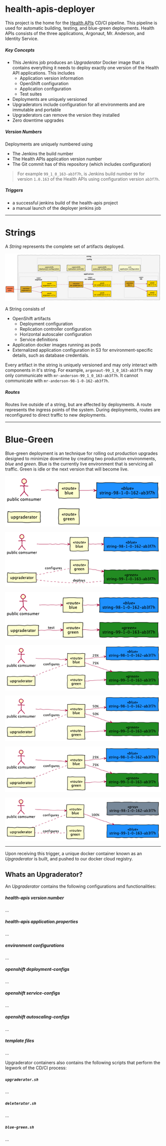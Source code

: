 # health-apis-deployer

This project is the home for the 
[Health APIs](https://github.com/department-of-veterans-affairs/health-apis/) CD/CI pipeline.
This pipeline is used for automatic building, testing, and blue-green deployments.
Health APIs consists of the three applications, Argonaut, Mr. Anderson, and Identity Service.

##### Key Concepts
- This Jenkins job produces an _Upgraderator_ Docker image that is contains everything it needs
  to deploy exactly one version of the Health API applications. This includes
  - Application version information
  - OpenShift configuration
  - Application configuration
  - Test suites
- Deployments are uniquely versioned
- Upgraderators include configuration for all environments and are immutable and portable
- Upgraderators can remove the version they installed
- Zero downtime upgrades

##### Version Numbers
Deployments are uniquely numbered using
- The Jenkins the build number
- The Health APIs application version number
- The Git commit has of this repository (which includes configuration)

> For example `99_1_0_163-ab3f7h`, is Jenkins build number `99` for version `1.0.163` of the 
> Health APIs using configuration version `ab3f7h`.

##### Triggers
- a successful jenkins build of the health-apis project
- a manual launch of the deployer jenkins job

----

# Strings
A _String_ represents the complete set of artifacts deployed.


![string](images/string.png)

A String consists of
- OpenShift artifacts
  - Deployment configuration
  - Replication controller configuration
  - Horizontal autoscaler configuration
  - Service definitions
- Application docker images running as pods
- Externalized application configuration in S3 for environment-specific details, such as database
  credentials.

Every artifact in the string is uniquely versioned and may only interact with components in it's
string. 
For example, `argonaut-99_1_0_163-ab3f7h` may only communicate with `mr-anderson-99_1_0_163-ab3f7h`.
It cannot communicate with `mr-anderson-98-1-0-162-ab3f7h`. 

##### Routes
Routes live outside of a string, but are affected by deployments. A route represents the ingress 
points of the system. During deployments, routes are reconfigured to direct traffic to new 
deployments. 

----

# Blue-Green
Blue-green deployment is an technique for rolling out production upgrades designed to minimize 
downtime by creating two production environments, _blue_ and _green_. Blue is the currently live
environment that is servicing all traffic. Green is idle or the next version that will become live.



![blue-green-01](images/blue-green-01.png)

![blue-green-02](images/blue-green-02.png)

![blue-green-03](images/blue-green-03.png)

![blue-green-04](images/blue-green-04.png)

![blue-green-05](images/blue-green-05.png)

![blue-green-06](images/blue-green-06.png)

![blue-green-07](images/blue-green-07.png)




----




Upon receiving this trigger, a unique docker container known as an _Upgraderator_ is built, and pushed to our docker cloud registry.

## Whats an Upgraderator?

An _Upgraderator_ contains the following configurations and functionalities:

##### health-apis version number
...
##### health-apis application.properties
...
##### environment configurations
...
##### openshift deployment-configs
...
##### openshift service-configs
...
##### openshift autoscaling-configs
...
##### template files
...

Upgraderator containers also contains the following scripts that perform the legwork of the CD/CI process:

##### `upgraderator.sh`
...
##### `deleterator.sh`
...
##### `blue-green.sh`
...
